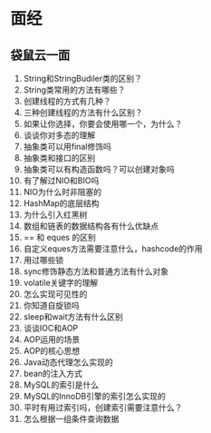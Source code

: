 # 面经

## 袋鼠云一面

1. String和StringBudiler类的区别？
2. String类常用的方法有哪些？
3. 创建线程的方式有几种？
4. 三种创建线程的方法有什么区别？
5. 如果让你选择，你要会使用哪一个，为什么？
6. 谈谈你对多态的理解
7. 抽象类可以用final修饰吗
8. 抽象类和接口的区别
9. 抽象类可以有构造函数吗？可以创建对象吗
10. 有了解过NIO和BIO吗
11. NIO为什么时非阻塞的
12. HashMap的底层结构
13. 为什么引入红黑树
14. 数组和链表的数据结构各有什么优缺点
15. == 和 eques 的区别
16. 自定义eques方法需要注意什么，hashcode的作用
17. 用过哪些锁
18. sync修饰静态方法和普通方法有什么对象
19. volatile关键字的理解
20. 怎么实现可见性的
21. 你知道自旋锁吗
22. sleep和wait方法有什么区别
23. 谈谈IOC和AOP
24. AOP运用的场景
25. AOP的核心思想
26. Java动态代理怎么实现的
27. bean的注入方式
28. MySQL的索引是什么
29. MySQL的InnoDB引擎的索引怎么实现的
30. 平时有用过索引吗，创建索引需要注意什么？
31. 怎么根据一组条件查询数据
